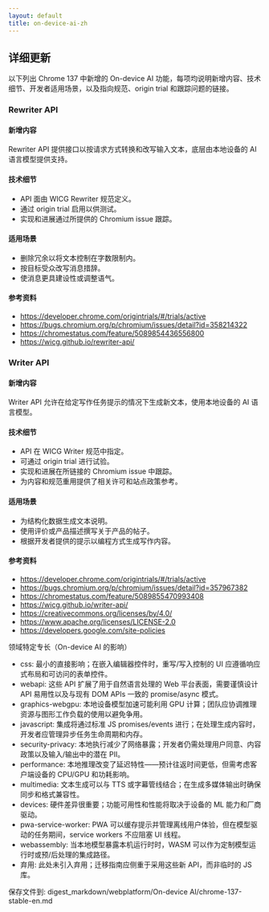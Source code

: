 ```yaml
---
layout: default
title: on-device-ai-zh
---
```


## 详细更新

以下列出 Chrome 137 中新增的 On-device AI 功能，每项均说明新增内容、技术细节、开发者适用场景，以及指向规范、origin trial 和跟踪问题的链接。

### Rewriter API

#### 新增内容
Rewriter API 提供接口以按请求方式转换和改写输入文本，底层由本地设备的 AI 语言模型提供支持。

#### 技术细节
- API 面由 WICG Rewriter 规范定义。
- 通过 origin trial 启用以供测试。
- 实现和进展通过所提供的 Chromium issue 跟踪。

#### 适用场景
- 删除冗余以将文本控制在字数限制内。
- 按目标受众改写消息措辞。
- 使消息更具建设性或调整语气。

#### 参考资料
- https://developer.chrome.com/origintrials/#/trials/active
- https://bugs.chromium.org/p/chromium/issues/detail?id=358214322
- https://chromestatus.com/feature/5089854436556800
- https://wicg.github.io/rewriter-api/

### Writer API

#### 新增内容
Writer API 允许在给定写作任务提示的情况下生成新文本，使用本地设备的 AI 语言模型。

#### 技术细节
- API 在 WICG Writer 规范中指定。
- 可通过 origin trial 进行试验。
- 实现和进展在所链接的 Chromium issue 中跟踪。
- 为内容和规范重用提供了相关许可和站点政策参考。

#### 适用场景
- 为结构化数据生成文本说明。
- 使用评价或产品描述撰写关于产品的帖子。
- 根据开发者提供的提示以编程方式生成写作内容。

#### 参考资料
- https://developer.chrome.com/origintrials/#/trials/active
- https://bugs.chromium.org/p/chromium/issues/detail?id=357967382
- https://chromestatus.com/feature/5089855470993408
- https://wicg.github.io/writer-api/
- https://creativecommons.org/licenses/by/4.0/
- https://www.apache.org/licenses/LICENSE-2.0
- https://developers.google.com/site-policies

领域特定专长（On-device AI 的影响）

- css: 最小的直接影响；在嵌入编辑器控件时，重写/写入控制的 UI 应遵循响应式布局和可访问的表单控件。
- webapi: 这些 API 扩展了用于自然语言处理的 Web 平台表面，需要谨慎设计 API 易用性以及与现有 DOM APIs 一致的 promise/async 模式。
- graphics-webgpu: 本地设备模型加速可能利用 GPU 计算；团队应协调推理资源与图形工作负载的使用以避免争用。
- javascript: 集成将通过标准 JS promises/events 进行；在处理生成内容时，开发者应管理异步任务生命周期和内存。
- security-privacy: 本地执行减少了网络暴露；开发者仍需处理用户同意、内容政策以及输入/输出中的潜在 PII。
- performance: 本地推理改变了延迟特性——预计往返时间更低，但需考虑客户端设备的 CPU/GPU 和功耗影响。
- multimedia: 文本生成可以与 TTS 或字幕管线结合；在生成多媒体输出时确保同步和格式兼容性。
- devices: 硬件差异很重要；功能可用性和性能将取决于设备的 ML 能力和厂商驱动。
- pwa-service-worker: PWA 可以缓存提示并管理离线用户体验，但在模型驱动的任务期间，service workers 不应阻塞 UI 线程。
- webassembly: 当本地模型暴露本机运行时时，WASM 可以作为定制模型运行时或预/后处理的集成路径。
- 弃用: 此处未引入弃用；迁移指南应侧重于采用这些新 API，而非临时的 JS 库。

保存文件到: digest_markdown/webplatform/On-device AI/chrome-137-stable-en.md
